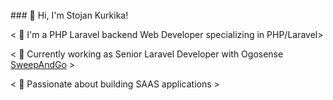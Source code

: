 <br />
### 👋 Hi, I'm Stojan Kurkika!

&lt;  🌱 I'm a PHP Laravel backend Web Developer specializing in PHP/Laravel&gt;

&lt; 🔭 Currently working as Senior Laravel Developer with Ogosense [SweepAndGo](https://www.sweepandgo.com) &gt;

&lt; 🌱 Passionate about building SAAS applications &gt;

</div>